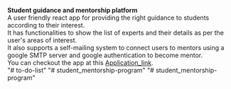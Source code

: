 **Student guidance and mentorship platform**<br>
A user friendly react app for providing the right guidance to students according to their interest.<br>
It has functionalities to show the list of experts and their details as per the user's areas of interest.<br>
It also supports a self-mailing system to connect users to mentors using a google SMTP server and google authentication to become mentor.<br>
You can checkout the app at this [Application_link](https://connect-with-expert.netlify.app/). <br>
"# to-do-list" 
"# student_mentorship-program" 
"# student_mentorship-program" 
